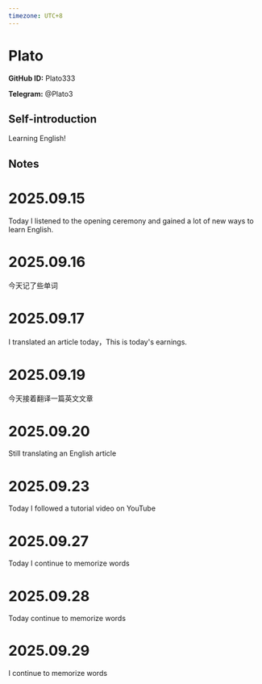 ```yaml
---
timezone: UTC+8
---
```


# Plato

**GitHub ID:** Plato333

**Telegram:** @Plato3

## Self-introduction

Learning English!

## Notes
<!-- Content_START -->
# 2025.09.15
<!-- DAILY_CHECKIN_2025-09-15_START -->
Today I listened to the opening ceremony and gained a lot of new ways to learn English.
<!-- DAILY_CHECKIN_2025-09-15_END -->


# 2025.09.16
<!-- DAILY_CHECKIN_2025-09-16_START -->
今天记了些单词
<!-- DAILY_CHECKIN_2025-09-16_END -->


# 2025.09.17
<!-- DAILY_CHECKIN_2025-09-17_START -->
I translated an article today，This is today's earnings.
<!-- DAILY_CHECKIN_2025-09-17_END -->


# 2025.09.19
<!-- DAILY_CHECKIN_2025-09-19_START -->
今天接着翻译一篇英文文章
<!-- DAILY_CHECKIN_2025-09-19_END -->


# 2025.09.20
<!-- DAILY_CHECKIN_2025-09-20_START -->
Still translating an English article
<!-- DAILY_CHECKIN_2025-09-20_END -->


# 2025.09.23
<!-- DAILY_CHECKIN_2025-09-23_START -->
Today I followed a tutorial video on YouTube
<!-- DAILY_CHECKIN_2025-09-23_END -->


# 2025.09.27
<!-- DAILY_CHECKIN_2025-09-27_START -->
Today I continue to memorize words
<!-- DAILY_CHECKIN_2025-09-27_END -->


# 2025.09.28
<!-- DAILY_CHECKIN_2025-09-28_START -->
Today continue to memorize words
<!-- DAILY_CHECKIN_2025-09-28_END -->


# 2025.09.29
<!-- DAILY_CHECKIN_2025-09-29_START -->
I continue to memorize words
<!-- DAILY_CHECKIN_2025-09-29_END -->
<!-- Content_END -->
